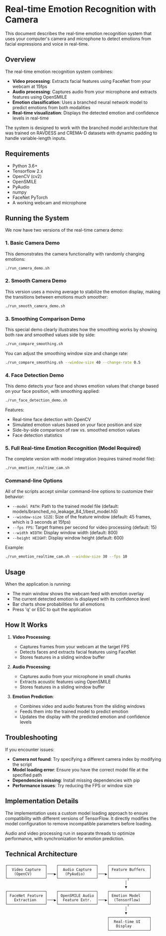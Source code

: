 # Real-time Emotion Recognition with Camera

This document describes the real-time emotion recognition system that uses your computer's camera and microphone to detect emotions from facial expressions and voice in real-time.

## Overview

The real-time emotion recognition system combines:

- **Video processing**: Extracts facial features using FaceNet from your webcam at 15fps
- **Audio processing**: Captures audio from your microphone and extracts features using OpenSMILE
- **Emotion classification**: Uses a branched neural network model to predict emotions from both modalities
- **Real-time visualization**: Displays the detected emotion and confidence levels in real-time

The system is designed to work with the branched model architecture that was trained on RAVDESS and CREMA-D datasets with dynamic padding to handle variable-length inputs.

## Requirements

- Python 3.6+
- Tensorflow 2.x
- OpenCV (cv2)
- OpenSMILE
- PyAudio
- numpy
- FaceNet PyTorch
- A working webcam and microphone

## Running the System

We now have two versions of the real-time camera demo:

### 1. Basic Camera Demo

This demonstrates the camera functionality with randomly changing emotions:

```bash
./run_camera_demo.sh
```

### 2. Smooth Camera Demo

This version uses a moving average to stabilize the emotion display, making the transitions between emotions much smoother:

```bash
./run_smooth_camera_demo.sh
```

### 3. Smoothing Comparison Demo

This special demo clearly illustrates how the smoothing works by showing both raw and smoothed values side by side:

```bash
./run_compare_smoothing.sh
```

You can adjust the smoothing window size and change rate:

```bash
./run_compare_smoothing.sh --window-size 40 --change-rate 0.5
```

### 4. Face Detection Demo

This demo detects your face and shows emotion values that change based on your face position, with smoothing applied:

```bash
./run_face_detection_demo.sh
```

Features:
- Real-time face detection with OpenCV
- Simulated emotion values based on your face position and size
- Side-by-side comparison of raw vs. smoothed emotion values
- Face detection statistics

### 5. Full Real-time Emotion Recognition (Model Required)

The complete version with model integration (requires trained model file):

```bash
./run_emotion_realtime_cam.sh
```

### Command-line Options

All of the scripts accept similar command-line options to customize their behavior:

- `--model PATH`: Path to the trained model file (default: models/branched_no_leakage_84_1/best_model.h5)
- `--window-size SIZE`: Size of the feature window (default: 45 frames, which is 3 seconds at 15fps)
- `--fps FPS`: Target frames per second for video processing (default: 15)
- `--width WIDTH`: Display window width (default: 800)
- `--height HEIGHT`: Display window height (default: 600)

Example:

```bash
./run_emotion_realtime_cam.sh --window-size 30 --fps 10
```

## Usage

When the application is running:

- The main window shows the webcam feed with emotion overlay
- The current detected emotion is displayed with its confidence level
- Bar charts show probabilities for all emotions
- Press 'q' or ESC to quit the application

## How It Works

1. **Video Processing**:
   - Captures frames from your webcam at the target FPS
   - Detects faces and extracts facial features using FaceNet
   - Stores features in a sliding window buffer

2. **Audio Processing**:
   - Captures audio from your microphone in small chunks
   - Extracts acoustic features using OpenSMILE
   - Stores features in a sliding window buffer

3. **Emotion Prediction**:
   - Combines video and audio features from the sliding windows
   - Feeds them into the trained model to predict emotion
   - Updates the display with the predicted emotion and confidence levels

## Troubleshooting

If you encounter issues:

- **Camera not found**: Try specifying a different camera index by modifying the script
- **Model loading error**: Ensure you have the correct model file at the specified path
- **Dependencies missing**: Install missing dependencies with pip
- **Performance issues**: Try reducing the FPS or window size

## Implementation Details

The implementation uses a custom model loading approach to ensure compatibility with different versions of TensorFlow. It directly modifies the model configuration to remove incompatible parameters before loading.

Audio and video processing run in separate threads to optimize performance, with synchronization for emotion prediction.

## Technical Architecture

```
┌─────────────────┐    ┌─────────────────┐    ┌──────────────────┐
│  Video Capture  │    │  Audio Capture  │    │ Feature Buffers  │
│   (OpenCV)      │───▶│   (PyAudio)     │───▶│                  │
└─────────────────┘    └─────────────────┘    └────────┬─────────┘
                                                      │
                                                      ▼
┌─────────────────┐    ┌─────────────────┐    ┌──────────────────┐
│ FaceNet Feature │    │ OpenSMILE Audio │    │ Emotion Model    │
│   Extraction    │───▶│  Feature Extr.  │───▶│  (TensorFlow)    │
└─────────────────┘    └─────────────────┘    └────────┬─────────┘
                                                      │
                                                      ▼
                                              ┌──────────────────┐
                                              │  Real-time UI    │
                                              │   Display        │
                                              └──────────────────┘
